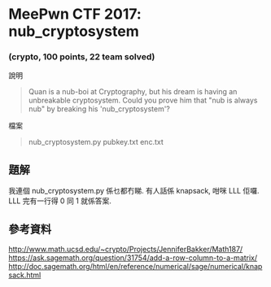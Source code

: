# MeePwn CTF 2017: nub_cryptosystem 

### (crypto, 100 points, 22 team solved)

說明
>Quan is a nub-boi at Cryptography, but his dream is having an unbreakable cryptosystem. Could you prove him that "nub is always nub" by breaking his 'nub_cryptosystem'?

檔案
> nub_cryptosystem.py pubkey.txt enc.txt

## 題解
我連個 nub_cryptosystem.py 係乜都冇睇. 
有人話係 knapsack, 咁咪 LLL 佢囉. LLL 完有一行得 0 同 1 就係答案.

## 參考資料
http://www.math.ucsd.edu/~crypto/Projects/JenniferBakker/Math187/
https://ask.sagemath.org/question/31754/add-a-row-column-to-a-matrix/
http://doc.sagemath.org/html/en/reference/numerical/sage/numerical/knapsack.html
